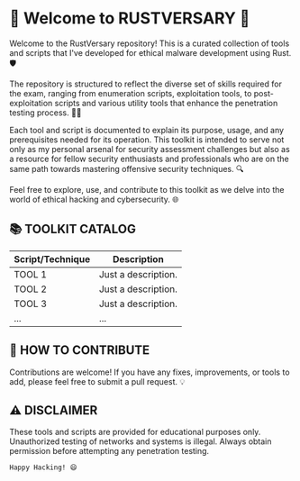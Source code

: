 # 🦀 Welcome to RUSTVERSARY 🦀

Welcome to the RustVersary repository! This is a curated collection of tools and scripts that I've developed for ethical malware development using Rust. 🛡️

The repository is structured to reflect the diverse set of skills required for the exam, ranging from enumeration scripts, exploitation tools, to post-exploitation scripts and various utility tools that enhance the penetration testing process. 🕵️‍♂️

Each tool and script is documented to explain its purpose, usage, and any prerequisites needed for its operation. This toolkit is intended to serve not only as my personal arsenal for security assessment challenges but also as a resource for fellow security enthusiasts and professionals who are on the same path towards mastering offensive security techniques. 🔍

Feel free to explore, use, and contribute to this toolkit as we delve into the world of ethical hacking and cybersecurity. 🌐

## 📚 TOOLKIT CATALOG
| Script/Technique | Description |
| --- | --- |
|TOOL 1	| Just a description. |
|TOOL 2	| Just a description. |
|TOOL 3 |	Just a description. |
| ...	 | ...| 
## 🤝 HOW TO CONTRIBUTE
Contributions are welcome! If you have any fixes, improvements, or tools to add, please feel free to submit a pull request. 💡

## ⚠️ DISCLAIMER
These tools and scripts are provided for educational purposes only. Unauthorized testing of networks and systems is illegal. Always obtain permission before attempting any penetration testing.

` Happy Hacking! 😄 `
